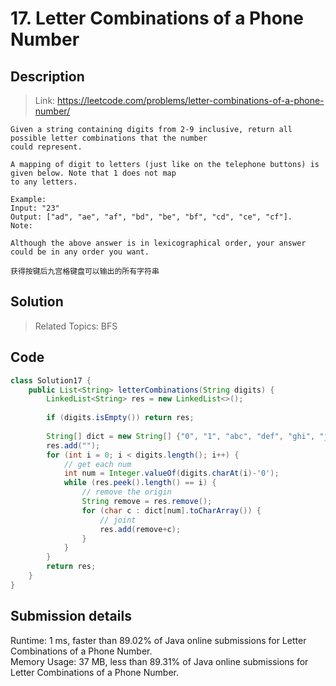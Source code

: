 # 17. Letter Combinations of a Phone Number

## Description

> Link: https://leetcode.com/problems/letter-combinations-of-a-phone-number/

```
Given a string containing digits from 2-9 inclusive, return all possible letter combinations that the number
could represent.

A mapping of digit to letters (just like on the telephone buttons) is given below. Note that 1 does not map 
to any letters.

Example:
Input: "23"
Output: ["ad", "ae", "af", "bd", "be", "bf", "cd", "ce", "cf"].
Note:

Although the above answer is in lexicographical order, your answer could be in any order you want.

获得按键后九宫格键盘可以输出的所有字符串

```


## Solution

> Related Topics: BFS



## Code

```java
class Solution17 {
    public List<String> letterCombinations(String digits) {
        LinkedList<String> res = new LinkedList<>();
        
        if (digits.isEmpty()) return res;
        
        String[] dict = new String[] {"0", "1", "abc", "def", "ghi", "jkl", "mno", "pqrs", "tuv", "wxyz"};
        res.add("");
        for (int i = 0; i < digits.length(); i++) {
            // get each num
            int num = Integer.valueOf(digits.charAt(i)-'0');
            while (res.peek().length() == i) {
                // remove the origin
                String remove = res.remove();
                for (char c : dict[num].toCharArray()) {
                    // joint
                    res.add(remove+c);
                }
            }
        }
        return res;
    }
}
```


## Submission details
Runtime: 1 ms, faster than 89.02% of Java online submissions for Letter Combinations of a Phone Number.<br>
Memory Usage: 37 MB, less than 89.31% of Java online submissions for Letter Combinations of a Phone Number.
